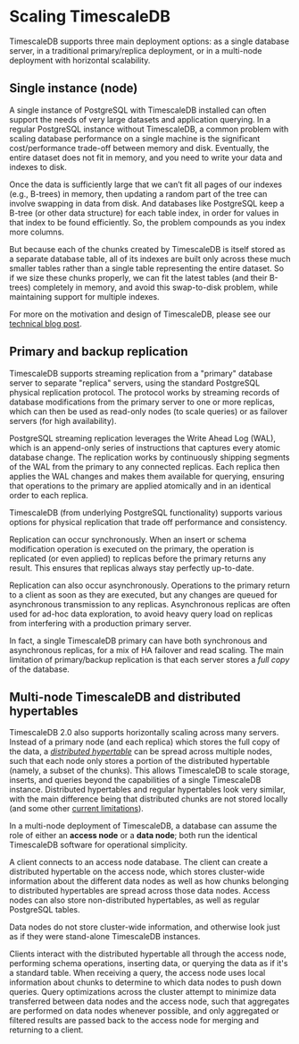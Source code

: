 # Scaling TimescaleDB
[//]: # (Comment: Add image comparing single node, physical replication, multi-node)

TimescaleDB supports three main deployment options:  as a single database server,
in a traditional primary/replica deployment, or in a multi-node deployment with horizontal
scalability.

## Single instance (node)
A single instance of PostgreSQL with TimescaleDB installed can often support
the needs of very large datasets and application querying. In a regular PostgreSQL
instance without TimescaleDB, a common problem with scaling database performance
on a single machine is the significant cost/performance trade-off between memory
and disk. Eventually, the entire dataset does not fit in memory, and you need
to write your data and indexes to disk.

Once the data is sufficiently large that we can’t fit all pages of our indexes
(e.g., B-trees) in memory, then updating a random part of the tree can involve
swapping in data from disk.  And databases like PostgreSQL keep a B-tree (or
other data structure) for each table index, in order for values in that
index to be found efficiently. So, the problem compounds as you index more
columns.

But because each of the chunks created by TimescaleDB is itself stored as a
separate database table, all of its indexes are built only across these much
smaller tables rather than a single table representing the entire
dataset. So if we size these chunks properly, we can fit the latest tables
(and their B-trees) completely in memory, and avoid this swap-to-disk problem,
while maintaining support for multiple indexes.

For more on the motivation and design of TimescaleDB, please see our
[technical blog post][chunking].

## Primary and backup replication

[//]: # (Comment: Update this image: https://blog.timescale.com/content/images/2018/12/image-12.png )

TimescaleDB supports streaming replication from a "primary" database server
to separate "replica" servers, using the standard PostgreSQL physical
replication protocol.  The protocol works by streaming records of database
modifications from the primary server to one or more replicas, which can then
be used as read-only nodes (to scale queries) or as failover servers (for high availability).

PostgreSQL streaming replication leverages the Write Ahead Log (WAL), which is
an append-only series of instructions that captures every atomic database change.
The replication works by continuously shipping segments of the WAL from the primary
to any connected replicas. Each replica then applies the WAL changes and makes them
available for querying, ensuring that operations to the primary are applied atomically
and in an identical order to each replica.

TimescaleDB (from underlying PostgreSQL functionality) supports various
options for physical replication that trade off performance and consistency.

Replication can occur synchronously.  When an insert or schema modification
operation is executed on the primary, the operation is replicated (or even
applied) to replicas before the primary returns any result.  This ensures that
replicas always stay perfectly up-to-date.

Replication can also occur asynchronously.  Operations to the primary return
to a client as soon as they are executed, but any changes are queued for
asynchronous transmission to any replicas.  Asynchronous replicas are
often used for ad-hoc data exploration, to avoid heavy query load on replicas
from interfering with a production primary server.

In fact, a single TimescaleDB primary can have both synchronous and
asynchronous replicas, for a mix of HA failover and read scaling.  The main
limitation of primary/backup replication is that each server stores a *full copy*
of the database.

[//]: # ( Link to section on distributed hypertables?  Timescale Cloud? )

## Multi-node TimescaleDB and distributed hypertables [](multi-node)

TimescaleDB 2.0 also supports horizontally scaling across many servers.
Instead of a primary node (and each replica) which stores the full copy
of the data, a *[distributed hypertable][distributed-hypertables]* can be spread across multiple
nodes, such that each node only stores a portion of the distributed
hypertable (namely, a subset of the chunks). This allows TimescaleDB
to scale storage, inserts, and queries beyond the capabilities of a single
TimescaleDB instance.  Distributed hypertables and regular hypertables
look very similar, with the main difference being that distributed chunks
are not stored locally (and some other [current limitations][distributed-hypertable-limitations]).

In a multi-node deployment of TimescaleDB, a database can assume the
role of either an **access node** or a **data node**; both run the identical
TimescaleDB software for operational simplicity.

[//]: # (Comment: Picture of access nodes and data nodes )

A client connects to an access node database.  The client can
create a distributed hypertable on the access node, which stores
cluster-wide information about the different data nodes as well as
how chunks belonging to distributed hypertables are spread
across those data nodes. Access nodes can also store non-distributed
hypertables, as well as regular PostgreSQL tables.

Data nodes do not store cluster-wide information, and otherwise look
just as if they were stand-alone TimescaleDB instances.

Clients interact with the distributed hypertable all through the access
node, performing schema operations, inserting data, or querying the
data as if it's a standard table. When receiving a query, the access
node uses local information about chunks to determine to which data
nodes to push down queries. Query optimizations across the cluster
attempt to minimize data transferred between data nodes and the
access node, such that aggregates are performed on data nodes
whenever possible, and only aggregated or filtered results are passed
back to the access node for merging and returning to a client.


[data model]: /overview/data-model-flexibility/
[chunking]: https://www.timescale.com/blog/time-series-data-why-and-how-to-use-a-relational-database-instead-of-nosql-d0cd6975e87c
[Compression Operational Overview]: /how-to-guides/compression/
[compression blog post]: https://blog.timescale.com/blog/building-columnar-compression-in-a-row-oriented-database
[contact]: https://www.timescale.com/contact
[slack]: https://slack.timescale.com/
[distributed-hypertables]: /overview/core-concepts/distributed-hypertables
[distributed-hypertable-limitations]: /overview/limitations/#distributed-hypertable-limitations
[multi-node-basic]: /how-to-guides/multi-node-setup/
